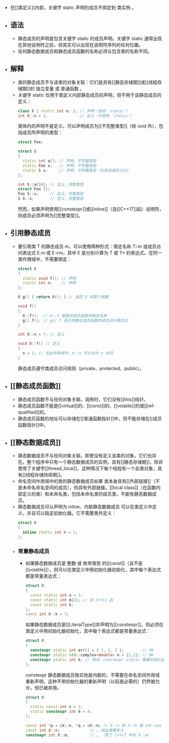 - 在[[类定义]]内部，关键字 static 声明的成员不绑定到 类实例 。
- ## 语法
	- 静态成员的声明是包含关键字 static 的成员声明。关键字 static 通常出现在其他说明符之前，但其实可以出现在说明符序列的任何位置。
	- 任何静态数据成员和静态成员函数的名称必须与包含类的名称不同。
- ## 解释
	- 类的静态成员不与该类的对象关联：它们是具有[[静态存储期]]或[[线程存储期]]的 独立变量 或 普通函数 。
	- 关键字 static 仅用于类定义内部静态成员的声明，但不用于该静态成员的定义：
	  ```cpp
	  class X { static int n; }; // 声明（使用 'static'）
	  int X::n = 1;              // 定义（不使用 'static'）
	  ```
	  类体内的声明不是定义，可以声明成员为[[不完整类型]]（除 void 外），包括成员所声明的类型：
	  ```cpp
	  struct Foo;
	  
	  struct S
	  {
	    static int a[]; // 声明，不完整类型
	    static Foo x;   // 声明，不完整类型
	    static S s;     // 声明，不完整类型（在其自身定义内）
	  };
	  
	  int S::a[10]; // 定义，完整类型
	  struct Foo {};
	  Foo S::x;     // 定义，完整类型
	  S S::s;       // 定义，完整类型
	  ```
	  然而，如果声明使用[[constexpr]]或[[inline]]（自[[C++17]]起）说明符，则成员必须声明为[[完整类型]]。
- ## 引用静态成员
	- 要引用类 T 的静态成员 m，可以使用两种形式：限定名称 T::m 或成员访问表达式 E.m 或 E->m，其中 E 是分别计算为 T 或 T* 的表达式。在同一类作用域中，不需要限定：
	  ```cpp
	  struct X
	  {
	    static void f(); // 声明
	    static int n;    // 声明
	  };
	  
	  X g() { return X(); } // 返回 X 的某个函数
	  
	  void f()
	  {
	    X::f();  // X::f 是静态成员函数的限定名称
	    g().f(); // g().f 是引用静态成员函数的成员访问表达式
	  }
	  
	  int X::n = 7; // 定义
	  
	  void X::f() // 定义 
	  { 
	    n = 1; // 在此作用域中，X::n 可以作为 n 访问
	  }
	  ```
	  
	  静态成员遵守类成员访问规则（private、protected、public）。
- ## [[静态成员函数]]
	- 静态成员函数不与任何对象关联。调用时，它们没有[[this]]指针。
	- 静态成员函数不能是[[virtual]]的、[[const]]的、[[volatile]]的或[[ref-qualified]]的。
	- 静态成员函数的地址可以存储在[[普通函数指针]]中，但不能存储在[[成员函数指针]]中。
- ## [[静态数据成员]]
	- 静态数据成员不与任何对象关联。即使没有定义该类的对象，它们也存在。整个程序中只有一个静态数据成员的实例，具有[[静态存储期]]，除非使用了关键字[[thread_local]]，这种情况下每个线程有一个此类对象，具有[[线程存储持续期]]。
	- 命名空间作用域中的类的静态数据成员如果 类本身具有[[外部链接]]（不是未命名命名空间的成员），则具有外部链接。[[local class]]（在函数内部定义的类）和未命名类，包括未命名类的成员类，不能有静态数据成员。
	- 静态数据成员可以声明为 inline。内联静态数据成员 可以在类定义中定义，并且可以指定初始化器。它不需要类外定义：
	  ```cpp
	  struct X
	  {
	    inline static int n = 1;
	  };
	  ```
	- ### 常量静态成员
		- 如果静态数据成员是 整数 或 枚举类型 的[[const]]（且不是[[volatile]]），则可以在类定义中用初始化器初始化，其中每个表达式都是常量表达式：
		  ```cpp
		  struct X
		  {
		  	const static int n = 1;
		  	const static int m{2}; // 自 C++11 起
		  	const static int k;
		  };
		  const int X::k = 3;
		  ```
		  如果静态数据成员是[[LiteralType]]并声明为[[constexpr]]，则必须在类定义中用初始化器初始化，其中每个表达式都是常量表达式：
		  ```cpp
		  struct X
		  {
		  	constexpr static int arr[] = { 1, 2, 3 };        // OK
		  	constexpr static std::complex<double> n = {1,2}; // OK
		  	constexpr static int k; // 错误：constexpr static 需要初始化器
		  };
		  ```
		  constexpr 静态数据成员隐式地是内联的，不需要在命名空间作用域重新声明。这种不带初始化器的重新声明（以前是必需的）仍然被允许，但已被弃用。
		  
		  ```cpp
		  struct X
		  {
		    static const int n = 1;
		    static constexpr int m = 4;
		  };
		  
		  const int *p = &X::n, *q = &X::m; // X::n 和 X::m 被 odr-use
		  const int X::n;             // … 因此需要定义
		  constexpr int X::m;         // … （除了 C++17 中的 X::m）
		  ```